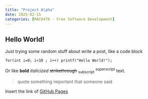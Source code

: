 ```yaml
---
title: "Project Alpha"
date: 2025-02-15
categories: [MAC0470 - Free Software Development]
---
```


## Hello World!

Just trying some random stuff about write a post, like a code block

 ```tsql
 for(int i=0; i<10 ; i++) printf("Hello World!");
 ```

Or like **bold**	_italicized_ ~~strikethrough~~ <sub>subscript</sub> <sup>superscript</sup> text.

> quote something important that someone said

Insert the link of [GitHub Pages](https://pages.github.com/)
